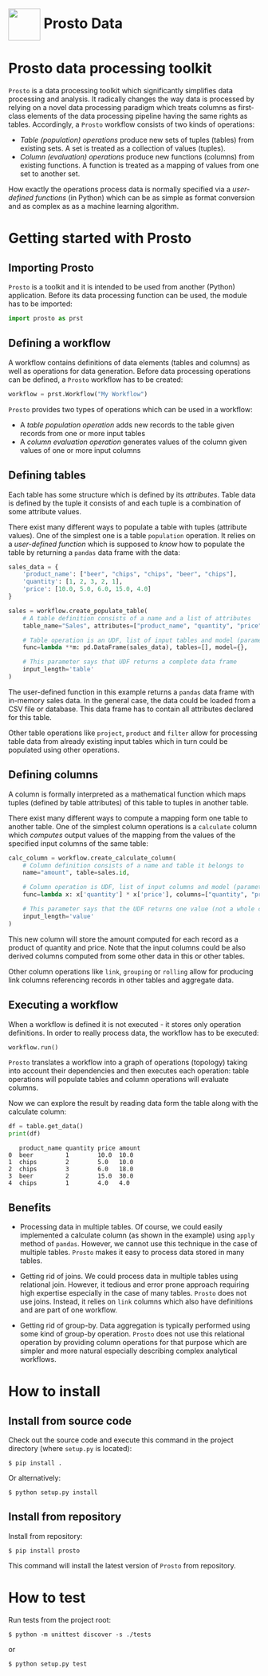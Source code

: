 <img src="https://github.com/prostodata/prostopy/raw/master/docs/images/ProstoLogo.png" height="64" width="64" align="absmiddle"> Prosto Data
=============================================================================================================================================

# Prosto data processing toolkit

`Prosto` is a data processing toolkit which significantly simplifies data processing and analysis. It radically changes the way data is processed by relying on a novel data processing paradigm which treats columns as first-class elements of the data processing pipeline having the same rights as tables. Accordingly, a `Prosto` workflow consists of two kinds of operations:

* *Table (population) operations* produce new sets of tuples (tables) from existing sets. A set is treated as a collection of values (tuples).
* *Column (evaluation) operations* produce new functions (columns) from existing functions. A function is treated as a mapping of values from one set to another set.

How exactly the operations process data is normally specified via a *user-defined functions* (in Python) which can be as simple as format conversion and as complex as as a machine learning algorithm.

# Getting started with Prosto

## Importing Prosto

`Prosto` is a toolkit and it is intended to be used from another (Python) application. Before its data processing function can be used, the module has to be imported:

```python
import prosto as prst
```

## Defining a workflow

A workflow contains definitions of data elements (tables and columns) as well as operations for data generation. Before data processing operations can be defined, a `Prosto` workflow has to be created:

```python
workflow = prst.Workflow("My Workflow")
```

`Prosto` provides two types of operations which can be used in a workflow:

* A *table population operation* adds new records to the table given records from one or more input tables
* A *column evaluation operation* generates values of the column given values of one or more input columns

## Defining tables

Each table has some structure which is defined by its *attributes*. Table data is defined by the tuple it consists of and each tuple is a combination of some attribute values.

There exist many different ways to populate a table with tuples (attribute values). One of the simplest one is a table `population` operation. It relies on a *user-defined function* which is supposed to *know* how to populate the table by returning a `pandas` data frame with the data:

```python
sales_data = {
    'product_name': ["beer", "chips", "chips", "beer", "chips"],
    'quantity': [1, 2, 3, 2, 1],
    'price': [10.0, 5.0, 6.0, 15.0, 4.0]
}

sales = workflow.create_populate_table(
    # A table definition consists of a name and a list of attributes
    table_name="Sales", attributes=["product_name", "quantity", "price"],

    # Table operation is an UDF, list of input tables and model (parameters for UDF)
    func=lambda **m: pd.DataFrame(sales_data), tables=[], model={},

    # This parameter says that UDF returns a complete data frame
    input_length='table'
)
```

The user-defined function in this example returns a `pandas` data frame with in-memory sales data. In the general case, the data could be loaded from a CSV file or database. This data frame has to contain all attributes declared for this table.

Other table operations like `project`, `product` and `filter` allow for processing table data from already existing input tables which in turn could be populated using other operations.

## Defining columns

A column is formally interpreted as a mathematical function which maps tuples (defined by table attributes) of this table to tuples in another table.

There exist many different ways to compute a mapping form one table to another table. One of the simplest column operations is a `calculate` column which *computes* output values of the mapping from the values of the specified input columns of the same table:

```python
calc_column = workflow.create_calculate_column(
    # Column definition consists of a name and table it belongs to
    name="amount", table=sales.id,

    # Column operation is UDF, list of input columns and model (parameters for UDF)
    func=lambda x: x['quantity'] * x['price'], columns=["quantity", "price"], model=None,

    # This parameter says that the UDF returns one value (not a whole column)
    input_length='value'
)
```

This new column will store the amount computed for each record as a product of quantity and price. Note that the input columns could be also derived columns computed from some other data in this or other tables.

Other column operations like `link`, `grouping` or `rolling` allow for producing link columns referencing records in other tables and aggregate data.

## Executing a workflow

When a workflow is defined it is not executed - it stores only operation definitions. In order to really process data, the workflow has to be executed:

```python
workflow.run()
```

`Prosto` translates a workflow into a graph of operations (topology) taking into account their dependencies and then executes each operation: table operations will populate tables and column operations will evaluate columns.

Now we can explore the result by reading data form the table along with the calculate column:

```python
df = table.get_data()
print(df)
```

```
   product_name quantity price amount
0  beer         1        10.0  10.0
1  chips        2        5.0   10.0
2  chips        3        6.0   18.0
3  beer         2        15.0  30.0
4  chips        1        4.0   4.0
```

## Benefits

* Processing data in multiple tables. Of course, we could easily implemented a calculate column (as shown in the example) using `apply` method of `pandas`. However, we cannot use this technique in the case of multiple tables. `Prosto` makes it easy to process data stored in many tables.

* Getting rid of joins. We could process data in multiple tables using relational join. However, it tedious and error prone approach requiring high expertise especially in the case of many tables. `Prosto` does not use joins. Instead, it relies on `link` columns which also have definitions and are part of one workflow.

* Getting rid of group-by. Data aggregation is typically performed using some kind of group-by operation. `Prosto` does not use this relational operation by providing column operations for that purpose which are simpler and more natural especially describing complex analytical workflows.

# How to install

## Install from source code

Check out the source code and execute this command in the project directory (where `setup.py` is located):

```console
$ pip install .
```

Or alternatively:

```console
$ python setup.py install
```

## Install from repository

Install from repository:

```console
$ pip install prosto
```

This command will install the latest version of `Prosto` from repository.

# How to test

Run tests from the project root:

```console
$ python -m unittest discover -s ./tests
```

or

```console
$ python setup.py test
```
